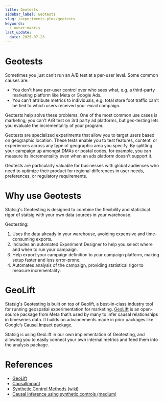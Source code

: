 ```yaml
---
title: Geotests
sidebar_label: Geotests
slug: /experiments-plus/geotests
keywords:
  - owner:makris
last_update:
  date: 2025-07-23
---
```


# Geotests

Sometimes you just can't run an A/B test at a per-user level. Some common causes are:

- You don't have per-user control over who sees what, e.g. a third-party marketing platform like Meta or Google Ads.
- You can't attribute metrics to individuals, e.g. total store foot traffic can't be tied to which users received your email campaign.

Geotests help solve these problems. One of the most common use cases is marketing; you can't A/B test on 3rd party ad platforms, but geo-testing lets you evaluate the incrementality of your program.

Geotests are specialized experiments that allow you to target users based on geographic location. These tests enable you to test features, content, or experiences across any type of geographic area you specify. By splitting your campaign up amongst DMAs or postal codes, for example, you can measure its incrementality even when an ads platform doesn't support it.

Geotests are particularly valuable for businesses with global audiences who need to optimize their product for regional differences in user needs, preferences, or regulatory requirements.

# Why use Geotests

Statsig's Geotesting is designed to combine the flexibility and statistical rigor of statsig with your own data sources in your warehouse.

Geotesting:

1. Uses the data already in your warehouse, avoiding expensive and time-consuming exports.
2. Includes an automated Experiment Designer to help you select where and when to run your campaign.
3. Help export your campaign definition to your campaign platform, making setup faster and less error-prone.
4. Automates analysis of the campaign, providing statistical rigor to measure incrementality.

# GeoLift

Statsig's Geotesting is built on top of Geolift, a best-in-class industry tool for running geospatial experimentation for marketing. [GeoLift](https://facebookincubator.github.io/GeoLift/) is an open-source package from Meta that’s used by many to infer causal relationships in timeseries data. It builds on advancements made in prior packages like Google’s [Causal Impact](https://google.github.io/CausalImpact/CausalImpact.html) package.

Statsig is using GeoLift in our own implementation of Geotesting, and allowing you to easily connect your own internal metrics and feed them into the analysis package.

# References

- [GeoLift](https://facebookincubator.github.io/GeoLift/)
- [CausalImpact](https://google.github.io/CausalImpact/CausalImpact.html)
- [Synthetic Control Methods (wiki)](https://en.wikipedia.org/wiki/Synthetic_control_method)
- [Causal inference using synthetic controls (medium)](https://medium.com/data-science-at-microsoft/causal-inference-using-synthetic-controls-d96a890c83a7)
